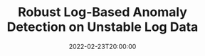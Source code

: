 ---
type: lecture
date: 2022-02-23T20:00:00
title: "Robust Log-Based Anomaly Detection on Unstable Log Data"
thumbnail: 
presenter: Taibiao Zhao
links: 
    - url: /static_files/slides/LogRobust.pdf
      name: slides
    - url: https://youtu.be/AoX0mN5OJPM
      name: video
---